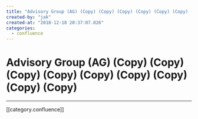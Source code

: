 ```yaml
---
title: "Advisory Group (AG) (Copy) (Copy) (Copy) (Copy) (Copy) (Copy) (Copy) (Copy) (Copy)"
created-by: "jak"
created-at: "2018-12-18 20:37:07.026"
categories:
  - confluence
---
```


# Advisory Group (AG) (Copy) (Copy) (Copy) (Copy) (Copy) (Copy) (Copy) (Copy) (Copy)


---

[[category.confluence]]
